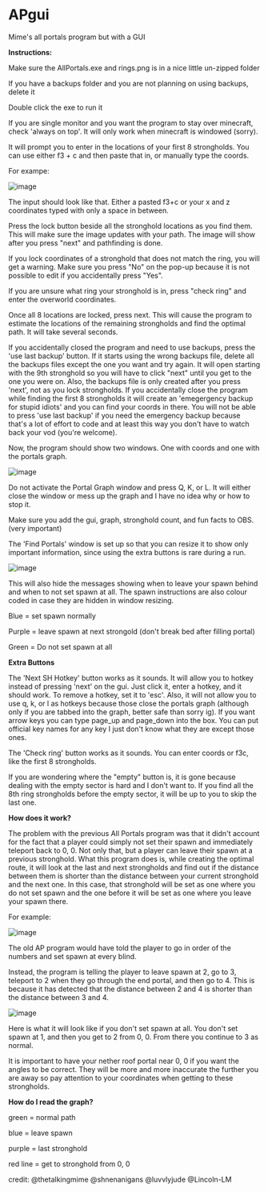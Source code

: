 # APgui
Mime's all portals program but with a GUI

**Instructions:**

Make sure the AllPortals.exe and rings.png is in a nice little un-zipped folder

If you have a backups folder and you are not planning on using backups, delete it

Double click the exe to run it

If you are single monitor and you want the program to stay over minecraft, check 'always on top'. It will only work when minecraft is windowed (sorry).

It will prompt you to enter in the locations of your first 8 strongholds. You can use either f3 + c and then paste that in, or manually type the coords.

For exampe:

![image](https://github.com/shnenanigans/APgui/assets/83895136/5932134a-5b23-4020-9751-a5c730dfe1cd)

The input should look like that. Either a pasted f3+c or your x and z coordinates typed with only a space in between.

Press the lock button beside all the stronghold locations as you find them. This will make sure the image updates with your path. The image will show after you press "next" and pathfinding is done.

If you lock coordinates of a stronghold that does not match the ring, you will get a warning. Make sure you press "No" on the pop-up because it is not possible to edit if you accidentally press "Yes".

If you are unsure what ring your stronghold is in, press "check ring" and enter the overworld coordinates.

Once all 8 locations are locked, press next. This will cause the program to estimate the locations of the remaining strongholds and find the optimal path. It will take several seconds.

If you accidentally closed the program and need to use backups, press the 'use last backup' button. If it starts using the wrong backups file, delete all the backups files except the one you want and try again. It will open starting with the 9th stronghold so you will have to click "next" until you get to the one you were on. Also, the backups file is only created after you press 'next', not as you lock strongholds. If you accidentally close the program while finding the first 8 strongholds it will create an 'emegergency backup for stupid idiots' and you can find your coords in there. You will not be able to press 'use last backup' if you need the emergency backup because that's a lot of effort to code and at least this way you don't have to watch back your vod (you're welcome).

Now, the program should show two windows. One with coords and one with the portals graph.

![image](https://github.com/user-attachments/assets/c6d8984c-82fc-484e-be18-0ba4c4e67f0f)

Do not activate the Portal Graph window and press Q, K, or L. It will either close the window or mess up the graph and I have no idea why or how to stop it.

Make sure you add the gui, graph, stronghold count, and fun facts to OBS. (very important)

The 'Find Portals' window is set up so that you can resize it to show only important information, since using the extra buttons is rare during a run.

![image](https://github.com/user-attachments/assets/44d6725c-a69a-48ca-b8b6-6b0942f3e727)

This will also hide the messages showing when to leave your spawn behind and when to not set spawn at all. The spawn instructions are also colour coded in case they are hidden in window resizing.

Blue = set spawn normally

Purple = leave spawn at next strongold (don't break bed after filling portal)

Green = Do not set spawn at all

**Extra Buttons**

The 'Next SH Hotkey' button works as it sounds. It will allow you to hotkey instead of pressing 'next' on the gui. Just click it, enter a hotkey, and it should work. To remove a hotkey, set it to 'esc'. Also, it will not allow you to use q, k, or l as hotkeys because those close the portals graph (although only if you are tabbed into the graph, better safe than sorry ig). If you want arrow keys you can type page_up and page_down into the box. You can put official key names for any key I just don't know what they are except those ones.

The 'Check ring' button works as it sounds. You can enter coords or f3c, like the first 8 strongholds.

If you are wondering where the "empty" button is, it is gone because dealing with the empty sector is hard and I don't want to. If you find all the 8th ring strongholds before the empty sector, it will be up to you to skip the last one.

**How does it work?**

The problem with the previous All Portals program was that it didn't account for the fact that a player could simply not set their spawn and immediately teleport back to 0, 0. Not only that, but a player can leave their spawn at a previous stronghold. What this program does is, while creating the optimal route, it will look at the last and next strongholds and find out if the distance between them is shorter than the distance between your current stronghold and the next one. In this case, that stronghold will be set as one where you do not set spawn and the one before it will be set as one where you leave your spawn there.

For example:

![image](https://github.com/user-attachments/assets/96a9e5f8-5002-4e22-a0ba-c39f2626de57)

The old AP program would have told the player to go in order of the numbers and set spawn at every blind.

Instead, the program is telling the player to leave spawn at 2, go to 3, teleport to 2 when they go through the end portal, and then go to 4. This is because it has detected that the distance between 2 and 4 is shorter than the distance between 3 and 4.

![image](https://github.com/user-attachments/assets/1eac4f5b-3640-4a37-86b2-439c95585431)

Here is what it will look like if you don't set spawn at all. You don't set spawn at 1, and then you get to 2 from 0, 0. From there you continue to 3 as normal. 

It is important to have your nether roof portal near 0, 0 if you want the angles to be correct. They will be more and more inaccurate the further you are away so pay attention to your coordinates when getting to these strongholds.

**How do I read the graph?**

green = normal path

blue = leave spawn

purple = last stronghold

red line = get to stronghold from 0, 0


credit:
@thetalkingmime
@shnenanigans
@luvvlyjude
@Lincoln-LM
